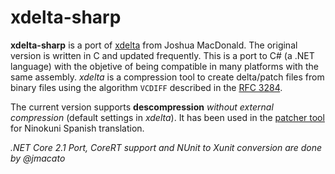 # xdelta-sharp 
**xdelta-sharp** is a port of [xdelta](https://github.com/jmacd/xdelta) from
Joshua MacDonald. The original version is written in C and updated frequently.
This is a port to C# (a .NET language) with the objetive of being compatible in
many platforms with the same assembly.
*xdelta* is a compression tool to create delta/patch files from binary files using the algorithm `VCDIFF` described in the [RFC 3284](https://tools.ietf.org/html/rfc3284).

The current version supports **descompression** *without external compression* (default settings in *xdelta*).
It has been used in the [patcher tool](https://github.com/pleonex/Ninokuni/tree/master/Programs/NinoPatcher) for Ninokuni Spanish translation.

*\.NET Core 2.1 Port, CoreRT support and NUnit to Xunit conversion are done by @jmacato*
